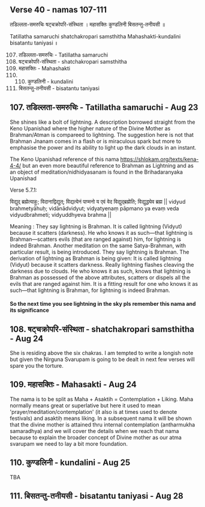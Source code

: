 ## Verse 40 - namas 107-111

तडिल्लता-समरुचिः षट्चक्रोपरि-संस्थिता ।
महासक्तिः कुण्डलिनी बिसतन्तु-तनीयसी ॥ 

Tatillatha samaruchi shatchakropari samsthitha
Mahashakti-kundalini bisatantu taniyasi ॥ 

107. तडिल्लता-समरुचिः - Tatillatha samaruchi
108. षट्चक्रोपरि-संस्थिता - shatchakropari samsthitha
109. महासक्तिः - Mahashakti
110. 110. कुण्डलिनी - kundalini 
111. बिसतन्तु-तनीयसी - bisatantu taniyasi

## 107. तडिल्लता-समरुचिः - Tatillatha samaruchi - Aug 23

She shines like a bolt of lightning. A description borrowed straight from the Keno Upanishad where the higher nature of the Divine Mother as Brahman/Atman is compareed to lightning.  The suggestion here is not that Brahman Jnanam comes in a flash or is miraculous spark but more to emphasise the power and its ability to light up the dark clouds in an instant. 

The Keno Upanishad reference of this nama https://shlokam.org/texts/kena-4-4/ but an even more beautiful reference to Brahman as Lightning and as an object of meditation/nidhidyasanam is found in the Brihadaranyaka Upanishad

Verse 5.7.1:

विद्युद् ब्रह्मेत्याहुः; विदानाद्विद्युत्; विद्यत्येनं पाप्मनो य एवं वेद विद्युद्ब्रह्मेति; विद्युद्ध्येव ब्रह्म ||
vidyud brahmetyāhuḥ; vidānādvidyut; vidyatyenaṃ pāpmano ya evaṃ veda vidyudbrahmeti; vidyuddhyeva brahma || 

Meaning : They say lightning is Brahman. It is called lightning (Vidyut) because it scatters (darkness). He who knows it as such—that lightning is Brahman—scatters evils (that are ranged against) him, for lightning is indeed Brahman. Another meditation on the same Satya-Brahman, with particular result, is being introduced. They say lightning is Brahman. The derivation of lightning as Brahman is being given: It is called lightning (Vidyut) because it scatters darkness. Really lightning flashes cleaving the darkness due to clouds. He who knows it as such, knows that lightning is Brahman as possessed of the above attributes, scatters or dispels all the evils that are ranged against him. It is a fitting result for one who knows it as such—that lightning is Brahman, for lightning is indeed Brahman.

#### So the next time you see lightning in the sky pls remember this nama and its significance

## 108. षट्चक्रोपरि-संस्थिता - shatchakropari samsthitha - Aug 24

She is residing above the six chakras.  I am tempted to write a longish note but given the Nirguna Svarupam is going to be dealt in next few verses will spare you the torture. 

## 109. महासक्तिः - Mahasakti - Aug 24 

The nama is to be split as Maha + Asaktih = Contemplation + Liking. Maha normally means great or superlative but here it used to mean 'prayer/meditation/contemplation' (it also is at times used to denote festivals)  and asaktiḥ means liking.  In a subsequent nama it will be shown that the divine mother is attained thru internal contemplation (antharmukha samaradhya) and we will cover the details when we reach that nama because to explain the broader concept of Divine mother as our atma svarupam we need to lay a bit more foundation.

## 110. कुण्डलिनी - kundalini - Aug 25

TBA

## 111. बिसतन्तु-तनीयसी - bisatantu taniyasi - Aug 28
